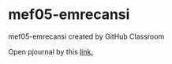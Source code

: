 # mef05-emrecansi
mef05-emrecansi created by GitHub Classroom

Open pjournal by this [link.](https://pjournal.github.io/mef05-emrecansi)
